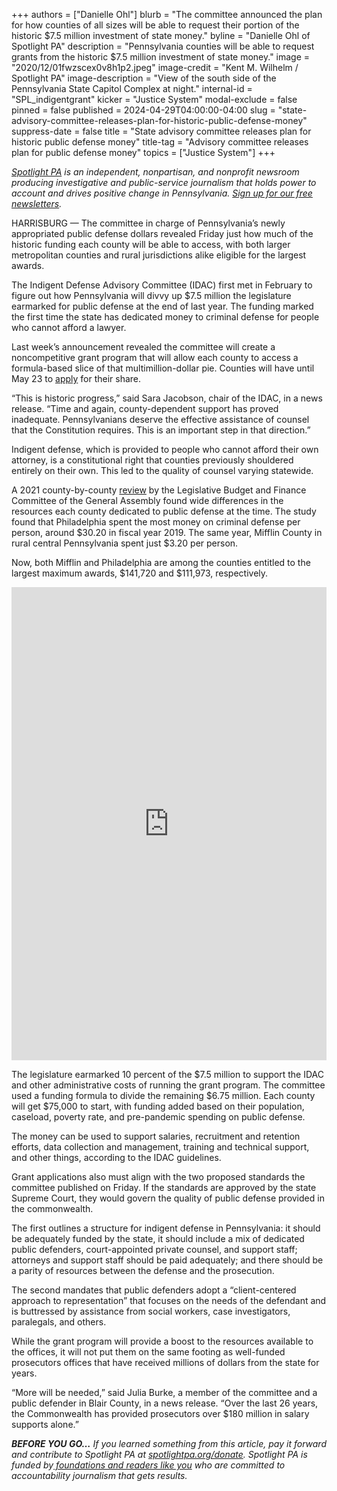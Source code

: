 +++
authors = ["Danielle Ohl"]
blurb = "The committee announced the plan for how counties of all sizes will be able to request their portion of the historic $7.5 million investment of state money."
byline = "Danielle Ohl of Spotlight PA"
description = "Pennsylvania counties will be able to request grants from the historic $7.5 million investment of state money."
image = "2020/12/01fwzscex0v8h1p2.jpeg"
image-credit = "Kent M. Wilhelm / Spotlight PA"
image-description = "View of the south side of the Pennsylvania State Capitol Complex at night."
internal-id = "SPL_indigentgrant"
kicker = "Justice System"
modal-exclude = false
pinned = false
published = 2024-04-29T04:00:00-04:00
slug = "state-advisory-committee-releases-plan-for-historic-public-defense-money"
suppress-date = false
title = "State advisory committee releases plan for historic public defense money"
title-tag = "Advisory committee releases plan for public defense money"
topics = ["Justice System"]
+++

<a href="https://www.spotlightpa.org/"><em>Spotlight PA</em></a><em> is an independent, nonpartisan, and nonprofit newsroom producing investigative and public-service journalism that holds power to account and drives positive change in Pennsylvania. </em><a href="https://www.spotlightpa.org/newsletters"><em>Sign up for our free newsletters</em></a><em>.</em>

HARRISBURG — The committee in charge of Pennsylvania’s newly appropriated public defense dollars revealed Friday just how much of the historic funding each county will be able to access, with both larger metropolitan counties and rural jurisdictions alike eligible for the largest awards.

The Indigent Defense Advisory Committee (IDAC) first met in February to figure out how Pennsylvania will divvy up $7.5 million the legislature earmarked for public defense at the end of last year. The funding marked the first time the state has dedicated money to criminal defense for people who cannot afford a lawyer.

<script src="https://www.spotlightpa.org/embed.js" async></script><div data-spl-embed-version="1" data-spl-src="https://www.spotlightpa.org/embeds/newsletter/"></div>

Last week’s announcement revealed the committee will create a noncompetitive grant program that will allow each county to access a formula-based slice of that multimillion-dollar pie. Counties will have until May 23 to <a href="https://www.pccd.pa.gov/Funding/Documents/Funding%20Announcement%20Q-A%20PDFs/FY23-24%20Indigent%20Defense%20Grant%20Program.pdf">apply</a> for their share.

“This is historic progress,” said Sara Jacobson, chair of the IDAC, in a news release. “Time and again, county-dependent support has proved inadequate. Pennsylvanians deserve the effective assistance of counsel that the Constitution requires. This is an important step in that direction.”

Indigent defense, which is provided to people who cannot afford their own attorney, is a constitutional right that counties previously shouldered entirely on their own. This led to the quality of counsel varying statewide.

A 2021 county-by-county <a href="https://lbfc.legis.state.pa.us/Resources/Documents/Reports/701.pdf">review</a> by the Legislative Budget and Finance Committee of the General Assembly found wide differences in the resources each county dedicated to public defense at the time. The study found that Philadelphia spent the most money on criminal defense per person, around $30.20 in fiscal year 2019. The same year, Mifflin County in rural central Pennsylvania spent just $3.20 per person.

Now, both Mifflin and Philadelphia are among the counties entitled to the largest maximum awards, $141,720 and $111,973, respectively.

<iframe title="Indigent defense funds available by county" aria-label="Table" id="datawrapper-chart-AJq3t" src="https://datawrapper.dwcdn.net/AJq3t/2/" scrolling="no" frameborder="0" style="width: 0; min-width: 100% !important; border: none;" height="757" data-external="1"></iframe><script type="text/javascript">!function(){"use strict";window.addEventListener("message",(function(a){if(void 0!==a.data["datawrapper-height"]){var e=document.querySelectorAll("iframe");for(var t in a.data["datawrapper-height"])for(var r=0;r<e.length;r++)if(e[r].contentWindow===a.source){var i=a.data["datawrapper-height"][t]+"px";e[r].style.height=i}}}))}();
</script>

The legislature earmarked 10 percent of the $7.5 million to support the IDAC and other administrative costs of running the grant program. The committee used a funding formula to divide the remaining $6.75 million. Each county will get $75,000 to start, with funding added based on their population, caseload, poverty rate, and pre-pandemic spending on public defense.

The money can be used to support salaries, recruitment and retention efforts, data collection and management, training and technical support, and other things, according to the IDAC guidelines.

Grant applications also must align with the two proposed standards the committee published on Friday. If the standards are approved by the state Supreme Court, they would govern the quality of public defense provided in the commonwealth.

<script src="https://www.spotlightpa.org/embed.js" async></script><div data-spl-embed-version="1" data-spl-src="https://www.spotlightpa.org/embeds/donate/"></div>

The first outlines a structure for indigent defense in Pennsylvania: it should be adequately funded by the state, it should include a mix of dedicated public defenders, court-appointed private counsel, and support staff; attorneys and support staff should be paid adequately; and there should be a parity of resources between the defense and the prosecution.

The second mandates that public defenders adopt a “client-centered approach to representation” that focuses on the needs of the defendant and is buttressed by assistance from social workers, case investigators, paralegals, and others.

While the grant program will provide a boost to the resources available to the offices, it will not put them on the same footing as well-funded prosecutors offices that have received millions of dollars from the state for years.

“More will be needed,” said Julia Burke, a member of the committee and a public defender in Blair County, in a news release. “Over the last 26 years, the Commonwealth has provided prosecutors over $180 million in salary supports alone.”

<strong><em>BEFORE YOU GO…</em></strong><em> If you learned something from this article, pay it forward and contribute to Spotlight PA at </em><a href="https://www.spotlightpa.org/donate"><em>spotlightpa.org/donate</em></a><em>. Spotlight PA is funded by</em><a href="https://www.spotlightpa.org/support"><em> foundations and readers like you</em></a><em> who are committed to accountability journalism that gets results.</em>

